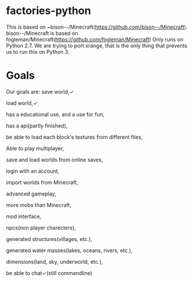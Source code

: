 # factories-python
This is based on ~bison--/Minecraft(https://github.com/bison--/Minecraft).
bison--/Minecraft is based on fogleman/Minecraft(https://github.com/fogleman/Minecraft)
Only runs on Python 2.7. We are trying to port xrange, that is the only thing that prevents us to run this on Python 3.
# Goals
Our goals are:
save world,✓

load world,✓

has a educational use, and a use for fun, 

has a api(partly finished), 

be able to load each block's textures from different files,

Able to play multiplayer,

save and load worlds from online saves,

login with an account,

import worlds from Minecraft,

advanced gameplay,

more mobs than Minecraft,

mod interface,

npcs(non player charecters),

generated structures(villages, etc.),

generated water masses(lakes, oceans, rivers, etc.),

dimensions(land, sky, underworld, etc.),

be able to chat✓(still commandline)
